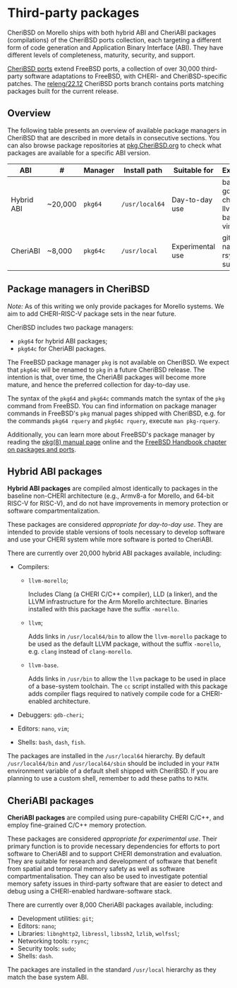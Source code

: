 # Third-party packages

CheriBSD on Morello ships with both hybrid ABI and CheriABI packages
(compilations) of the CheriBSD ports collection, each targeting a different
form of code generation and Application Binary Interface (ABI).
They have different levels of completeness, maturity, security, and support.

[CheriBSD ports](https://github.com/CTSRD-CHERI/cheribsd-ports)
extend FreeBSD ports, a collection of over 30,000 third-party
software adaptations to FreeBSD, with CHERI- and CheriBSD-specific patches.
The
[releng/22.12](https://github.com/CTSRD-CHERI/cheribsd-ports/tree/releng/22.12)
CheriBSD ports branch contains ports matching packages built for the current
release.

## Overview

The following table presents an overview of available package managers in
CheriBSD that are described in more details in consecutive sections.
You can also browse package repositories at
[pkg.CheriBSD.org](https://pkg.CheriBSD.org/)
to check what packages are available for a specific ABI version.

| ABI        | #       | Manager | Install path   | Suitable for     | Examples |
|------------|---------|---------|----------------|------------------|----------|
| Hybrid ABI | ~20,000 | `pkg64` | `/usr/local64` | Day-to-day use   | bash<br/>gdb-cheri<br/>llvm-base<br/>vim |
| CheriABI   | ~8,000  | `pkg64c`| `/usr/local`   | Experimental use | git<br/>nano<br/>rsync<br/>sudo |

## Package managers in CheriBSD

*Note:* As of this writing we only provide packages for Morello systems.
We aim to add CHERI-RISC-V package sets in the near future.

CheriBSD includes two package managers:

* `pkg64` for hybrid ABI packages;
* `pkg64c` for CheriABI packages.

The FreeBSD package manager `pkg` is not available on CheriBSD.
We expect that `pkg64c` will be renamed to `pkg` in a future CheriBSD release.
The intention is that, over time, the CheriABI packages will become more
mature, and hence the preferred collection for day-to-day use.

The syntax of the `pkg64` and `pkg64c` commands match the syntax of the `pkg`
command from FreeBSD.
You can find information on package manager commands in FreeBSD's `pkg` manual
pages shipped with CheriBSD, e.g. for the commands `pkg64 rquery` and
`pkg64c rquery`, execute `man pkg-rquery`.

Additionally, you can learn more about FreeBSD's package manager by reading the
[pkg(8) manual page](https://www.freebsd.org/cgi/man.cgi?pkg(7)) online
and the [FreeBSD Handbook chapter on packages and
ports](https://docs.freebsd.org/en/books/handbook/ports/).

## Hybrid ABI packages

**Hybrid ABI packages** are compiled almost identically to packages in the
baseline non-CHERI architecture (e.g., Armv8-a for Morello, and 64-bit
RISC-V for RISC-V), and do not have improvements in memory protection or
software compartmentalization.

These packages are considered *appropriate for day-to-day use*.
They are intended to provide stable versions of tools necessary to develop
software and use your CHERI system while more software is ported to CheriABI.

There are currently over 20,000 hybrid ABI packages available, including:

* Compilers:

  * `llvm-morello`;

    Includes Clang (a CHERI C/C++ compiler), LLD (a linker), and the LLVM
    infrastructure for the Arm Morello architecture.
    Binaries installed with this package have the suffix `-morello`.

  * `llvm`;

    Adds links in `/usr/local64/bin` to allow the `llvm-morello` package to be
    used as the default LLVM package, without the suffix `-morello`,
    e.g. `clang` instead of `clang-morello`.

  * `llvm-base`.

    Adds links in `/usr/bin` to allow the `llvm` package to be used in place of
    a base-system toolchain. The `cc` script installed with this package adds
    compiler flags required to natively compile code for a CHERI-enabled
    architecture.

* Debuggers: `gdb-cheri`;
* Editors: `nano`, `vim`;
* Shells: `bash`, `dash`, `fish`.

The packages are installed in the `/usr/local64` hierarchy.
By default `/usr/local64/bin` and `/usr/local64/sbin` should be included in your
`PATH` environment variable of a default shell shipped with CheriBSD.
If you are planning to use a custom shell, remember to add these paths to
`PATH`.

## CheriABI packages

**CheriABI packages** are compiled using pure-capability CHERI C/C++, and
employ fine-grained C/C++ memory protection.

These packages are considered *appropriate for experimental use*.
Their primary function is to provide necessary dependencies for efforts to port
software to CheriABI and to support CHERI demonstration and evaluation.
They are suitable for research and development of software that benefit from
spatial and temporal memory safety as well as software compartmentalisation.
They can also be used to investigate potential memory safety issues in
third-party software that are easier to detect and debug using a CHERI-enabled
hardware-software stack.

There are currently over 8,000 CheriABI packages available, including:

* Development utilities: `git`;
* Editors: `nano`;
* Libraries: `libnghttp2`, `libressl`, `libssh2`, `lzlib`, `wolfssl`;
* Networking tools: `rsync`;
* Security tools: `sudo`;
* Shells: `dash`.

The packages are installed in the standard `/usr/local` hierarchy as they match
the base system ABI.
